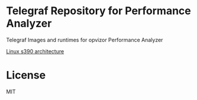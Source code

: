 # Telegraf Repository for Performance Analyzer
Telegraf Images and runtimes for opvizor Performance Analyzer

[Linux s390 architecture](https://github.com/opvizordz/patelegraf/tree/master/docker-telegraf-s390)

# License
MIT
